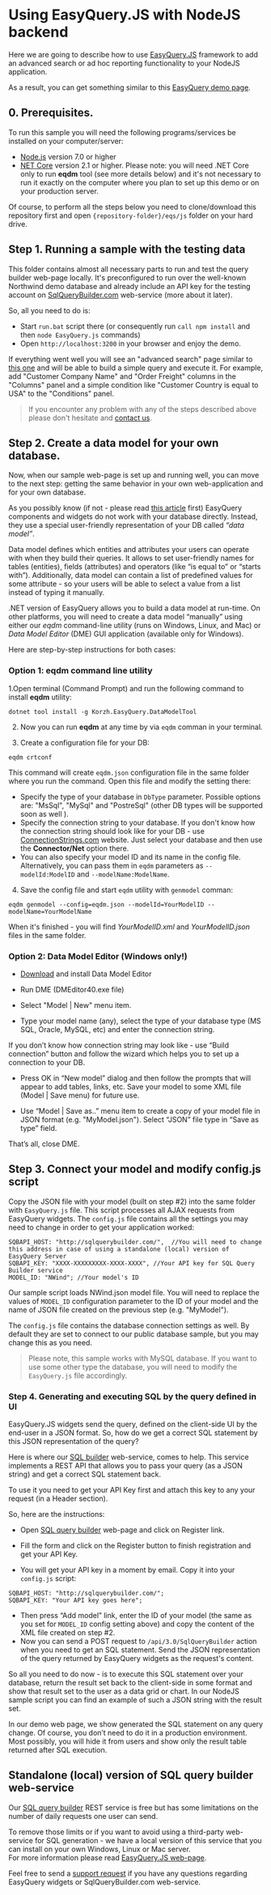 # Using EasyQuery.JS with NodeJS backend

Here we are going to describe how to use [EasyQuery.JS](https://korzh.com/easyquery/javascript) framework to add an advanced search or ad hoc reporting functionality to your NodeJS application. 

As a result, you can get something similar to this [EasyQuery demo page](https://korzh.com/demo/easyquery-asp-net-core-razor/advanced-search).

## 0. Prerequisites.

To run this sample you will need the following programs/services be installed on your computer/server:

 * [Node.js](https://nodejs.org) version 7.0 or higher
 * [NET Core](http://dot.net) version 2.1 or higher. Please note: you will need .NET Core only to run **eqdm** tool (see more details below) 
and it's not necessary to run it exactly on the computer where you plan to set up this demo or on your production server.

Of course, to perform all the steps below you need to clone/download this repository first and open `{repository-folder}/eqs/js` folder on your hard drive.

## Step 1. Running a sample with the testing data

This folder contains almost all necessary parts to run and test the query builder web-page locally. 
It's preconfigured to run over the well-known Northwind demo database and already include an API key for the testing account on [SqlQueryBuilder.com](http://sqlquerybuilder.com) web-service (more about it later).

So, all you need to do is:

* Start `run.bat` script there (or consequently run `call npm install` and then `node EasyQuery.js` commands)
* Open `http://localhost:3200` in your browser and enjoy the demo.    

If everything went well you will see an "advanced search" page similar to [this one](https://korzh.com/demo/easyquery-asp-net-core-razor/advanced-search) 
and will be able to build a simple query and execute it. 
For example, add "Customer Company Name" and "Order Freight" columns in the "Columns" panel 
and a simple condition like "Customer Country is equal to USA" to the "Conditions" panel.

> If you encounter any problem with any of the steps described above please don't hesitate and [contact us](https://korzh.com/support).

## Step 2. Create a data model for your own database.
 
Now, when our sample web-page is set up and running well, you can move to the next step: 
getting the same behavior in your own web-application and for your own database.

As you possibly know (if not - please read [this article](https://korzh.com/easyquery/docs/fundamentals/how-it-works) first) EasyQuery components and widgets do not work with your database directly. 
Instead, they use a special user-friendly representation of your DB called *“data model”*.

Data model defines which entities and attributes your users can operate with when they build their queries. 
It allows to set user-friendly names for tables (entities), fields (attributes) and operators (like “is equal to” or “starts with”). 
Additionally, data model can contain a list of predefined values for some attribute - so your users will be able to select a value from a list instead of typing it manually.

.NET version of EasyQuery allows you to build a data model at run-time. 
On other platforms, you will need to create a data model “manually” using either our *eqdm* command-line utility (runs on Windows, Linux, and Mac) or *Data Model Editor* (DME) GUI application (available only for Windows).

Here are step-by-step instructions for both cases:

### Option 1: eqdm command line utility

1.Open terminal (Command Prompt) and run the following command to install **eqdm** utility:
```
dotnet tool install -g Korzh.EasyQuery.DataModelTool
```

2. Now you can run **eqdm** at any time by via `eqdm` comman in your terminal.

3. Create a configuration file for your DB:

```
eqdm crtconf
```

This command will create `eqdm.json` configuration file in the same folder where you run the command.
Open this file and modify the setting there:
 * Specify the type of your database in `DbType` parameter. Possible options are: "MsSql", "MySql" and "PostreSql" (other DB types will be supported soon as well ).
 * Specify the connection string to your database. If you don't know how the connection string should look like for your DB - use [ConnectionStrings.com](https://www.connectionstrings.com/) website. Just select your database and then use the **Connector/Net** option there.
 * You can also specify your model ID and its name in the config file. Alternatively, you can pass them in `eqdm` parameters as `--modelId:ModelID` and `--modelName:ModelName`.
 
4. Save the config file and start `eqdm` utility with `genmodel` comman:

```
eqdm genmodel --config=eqdm.json --modelId=YourModelID --modelName=YourModelName
```

When it's finished - you will find *YourModelID.xml* and *YourModelID.json* files in the same folder.


### Option 2: Data Model Editor (Windows only!)

* [Download](https://korzh.com/download/dme_setup.exe) and install Data Model Editor

* Run DME (DMEditor40.exe file)

* Select "Model | New" menu item.

* Type your model name (any), select the type of your database type (MS SQL, Oracle, MySQL, etc) and enter the connection string. 

If you don’t know how connection string may look like - use “Build connection” button and follow the wizard which helps you to set up a connection to your DB.
* Press OK in “New model” dialog and then follow the prompts that will appear to add tables, links, etc. Save your model to some XML file (Model | Save menu) for future use.

* Use “Model | Save as..” menu item to create a copy of your model file in JSON format (e.g. "MyModel.json"). 
Select “JSON” file type in “Save as type” field.

That’s all, close DME.

## Step 3. Connect your model and modify config.js script

Copy the JSON file with your model (built on step #2) into the same folder with `EasyQuery.js` file. This script processes all AJAX requests from EasyQuery widgets. 
The `config.js` file contains all the settings you may need to change in order to get your application worked:

```
SQBAPI_HOST: "http://sqlquerybuilder.com/",  //You will need to change this address in case of using a standalone (local) version of EasyQuery Server
SQBAPI_KEY: "XXXX-XXXXXXXXX-XXXX-XXXX", //Your API key for SQL Query Builder service 
MODEL_ID: "NWind"; //Your model's ID
```
Our sample script loads NWind.json model file. 
You will need to replace the values of `MODEL_ID` configuration parameter to the ID of your model and the name of JSON file created on the previous step (e.g. "MyModel").

The `config.js` file contains the database connection settings as well. By default they are set to connect to our public database sample, but you may change this as you need.

> Please note, this sample works with MySQL database. If you want to use some other type the database, you will need to modify the `EasyQuery.js` file accordingly.

### Step 4. Generating and executing SQL by the query defined in UI

EasyQuery.JS widgets send the query, defined on the client-side UI by the end-user in a JSON format. 
So, how do we get a correct SQL statement by this JSON representation of the query?   

Here is where our [SQL builder](http://sqlquerybuilder.com) web-service, comes to help.
This service implements a REST API that allows you to pass your query (as a JSON string) and get a correct SQL statement back.

To use it you need to get your API Key first and attach this key to any your request (in a Header section).

So, here are the instructions:
 * Open [SQL query builder](http://sqlquerybuilder.com) web-page and click on Register link.
 
 * Fill the form and click on the Register button to finish registration and get your API Key.
 
 * You will get your API key in a moment by email. Copy it into your `config.js` script:
```
SQBAPI_HOST: "http://sqlquerybuilder.com/";  
SQBAPI_KEY: "Your API key goes here";
```
* Then press “Add model” link, enter the ID of your model (the same as you set for `MODEL_ID` config setting above) and copy the content of the XML file created on step #2.
* Now you can send a POST request to `/api/3.0/SqlQueryBuilder` action when you need to get an SQL statement. Send the JSON representation of the query returned by EasyQuery widgets as the request's content.

So all you need to do now - is to execute this SQL statement over your database, return the result set back to the client-side in some format and show that result set to the user as a data grid or chart. In our NodeJS sample script you can find an example of such a JSON string with the result set.

In our demo web page, we show generated the SQL statement on any query change. 
Of course, you don’t need to do it in a production environment. Most possibly, you will hide it from users and show only the result table returned after SQL execution.


## Standalone (local) version of SQL query builder web-service

Our [SQL query builder](http://sqlquerybuilder.com) REST service</a> is free but has some limitations on the number of daily requests one user can send. 

To remove those limits or if you want to avoid using a third-party web-service for SQL generation - we have a local version of this service that you can install on your own Windows, Linux or Mac server.  
For more information please read [EasyQuery.JS web-page](https://korzh.com/easyquery/javascript).

Feel free to send a [support request](https://korzh.com/support) if you have any questions regarding EasyQuery widgets or SqlQueryBuilder.com web-service.
